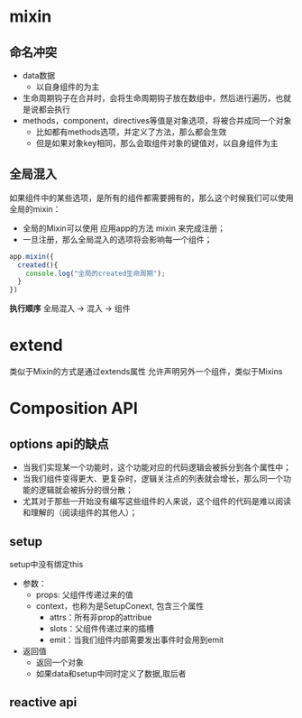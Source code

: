 # mixin

## 命名冲突
- data数据
  - 以自身组件的为主
- 生命周期钩子在合并时，会将生命周期钩子放在数组中，然后进行遍历，也就是说都会执行
- methods，component，directives等值是对象选项，将被合并成同一个对象
  - 比如都有methods选项，并定义了方法，那么都会生效
  - 但是如果对象key相同，那么会取组件对象的键值对，以自身组件为主

## 全局混入
如果组件中的某些选项，是所有的组件都需要拥有的，那么这个时候我们可以使用全局的mixin：
- 全局的Mixin可以使用 应用app的方法 mixin 来完成注册；
- 一旦注册，那么全局混入的选项将会影响每一个组件；

```js
app.mixin({
  created(){
    console.log("全局的created生命周期");
  }
})
```

**执行顺序**
全局混入 ->  混入 -> 组件

# extend
类似于Mixin的方式是通过extends属性
允许声明另外一个组件，类似于Mixins

# Composition API

## options api的缺点
- 当我们实现某一个功能时，这个功能对应的代码逻辑会被拆分到各个属性中；
- 当我们组件变得更大、更复杂时，逻辑关注点的列表就会增长，那么同一个功能的逻辑就会被拆分的很分散；
- 尤其对于那些一开始没有编写这些组件的人来说，这个组件的代码是难以阅读和理解的（阅读组件的其他人）；

## setup

setup中没有绑定this

- 参数：
  - props: 父组件传递过来的值
  - context，也称为是SetupConext, 包含三个属性
    - attrs：所有非prop的attribue
    - slots：父组件传递过来的插槽
    - emit：当我们组件内部需要发出事件时会用到emit
- 返回值
  - 返回一个对象
  - 如果data和setup中同时定义了数据,取后者

## reactive api